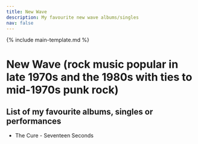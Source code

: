 ```yaml
---
title: New Wave
description: My favourite new wave albums/singles
nav: false
---
```


{% include main-template.md %}

# ​New Wave (rock music popular in late 1970s and the 1980s with ties to mid-1970s punk rock)

## List of my favourite albums, singles or performances

* The Cure - Seventeen Seconds
